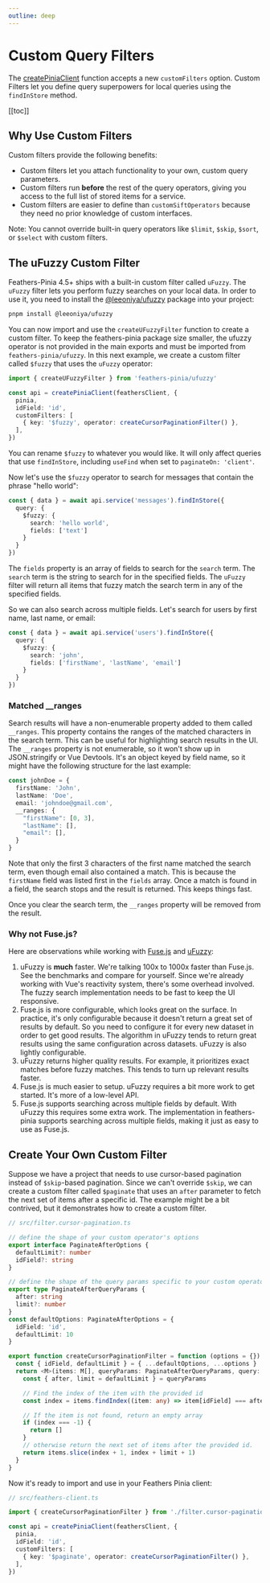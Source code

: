 ```yaml
---
outline: deep
---
```


<script setup>
import Badge from '../components/Badge.vue'
import BlockQuote from '../components/BlockQuote.vue'
</script>

# Custom Query Filters

The [createPiniaClient](./create-pinia-client#createpiniaclient) function accepts a new `customFilters` option. Custom Filters let you define query superpowers for local queries using the `findInStore` method.

[[toc]]

## Why Use Custom Filters

Custom filters provide the following benefits:

- Custom filters let you attach functionality to your own, custom query parameters.
- Custom filters run **before** the rest of the query operators, giving you access to the full list of stored items for a service.
- Custom filters are easier to define than `customSiftOperators` because they need no prior knowledge of custom interfaces. 

Note: You cannot override built-in query operators like `$limit`, `$skip`, `$sort`, or `$select` with custom filters.

## The uFuzzy Custom Filter

Feathers-Pinia 4.5+ ships with a built-in custom filter called `uFuzzy`. The `uFuzzy` filter lets you perform fuzzy searches on your local data. In order to use it, you need to install the [@leeoniya/ufuzzy](https://github.com/leeoniya/uFuzzy) package into your project:

```bash
pnpm install @leeoniya/ufuzzy
```

You can now import and use the `createUFuzzyFilter` function to create a custom filter. To keep the feathers-pinia package size smaller, the ufuzzy operator is not provided in the main exports and must be imported from `feathers-pinia/ufuzzy`. In this next example, we create a custom filter called `$fuzzy` that uses the `uFuzzy` operator:

```ts
import { createUFuzzyFilter } from 'feathers-pinia/ufuzzy'

const api = createPiniaClient(feathersClient, {
  pinia,
  idField: 'id',
  customFilters: [
    { key: '$fuzzy', operator: createCursorPaginationFilter() },
  ],
})
```

You can rename `$fuzzy` to whatever you would like. It will only affect queries that use `findInStore`, including `useFind` when set to `paginateOn: 'client'`.

Now let's use the `$fuzzy` operator to search for messages that contain the phrase "hello world":

```ts
const { data } = await api.service('messages').findInStore({
  query: {
    $fuzzy: {
      search: 'hello world',
      fields: ['text']
    }
  }
})
```

The `fields` property is an array of fields to search for the `search` term. The `search` term is the string to search for in the specified fields. The `uFuzzy` filter will return all items that fuzzy match the search term in any of the specified fields.

So we can also search across multiple fields. Let's search for users by first name, last name, or email:

```ts
const { data } = await api.service('users').findInStore({
  query: {
    $fuzzy: {
      search: 'john',
      fields: ['firstName', 'lastName', 'email']
    }
  }
})
```

### Matched __ranges

Search results will have a non-enumerable property added to them called `__ranges`. This property contains the ranges of the matched characters in the search term. This can be useful for highlighting search results in the UI.  The `__ranges` property is not enumerable, so it won't show up in JSON.stringify or Vue Devtools. It's an object keyed by field name, so it might have the following structure for the last example:

```ts
const johnDoe = {
  firstName: 'John',
  lastName: 'Doe',
  email: 'johndoe@gmail.com',
  __ranges: {
    "firstName": [0, 3],
    "lastName": [],
    "email": [],
  }
}
```

Note that only the first 3 characters of the first name matched the search term, even though email also contained a match. This is because the `firstName` field was listed first in the `fields` array. Once a match is found in a field, the search stops and the result is returned. This keeps things fast.

Once you clear the search term, the `__ranges` property will be removed from the result.

### Why not Fuse.js?

Here are observations while working with [Fuse.js](https://www.fusejs.io/) and [uFuzzy](https://github.com/leeoniya/uFuzzy):

1. uFuzzy is **much** faster.  We're talking 100x to 1000x faster than Fuse.js. See the benchmarks and compare for yourself. Since we're already working with Vue's reactivity system, there's some overhead involved. The fuzzy search implementation needs to be fast to keep the UI responsive.
2. Fuse.js is more configurable, which looks great on the surface. In practice, it's only configurable because it doesn't return a great set of results by default.  So you need to configure it for every new dataset in order to get good results. The algorithm in uFuzzy tends to return great results using the same configuration across datasets. uFuzzy is also lightly configurable.
3. uFuzzy returns higher quality results. For example, it prioritizes exact matches before fuzzy matches. This tends to turn up relevant results faster.
4. Fuse.js is much easier to setup. uFuzzy requires a bit more work to get started.  It's more of a low-level API.
5. Fuse.js supports searching across multiple fields by default. With uFuzzy this requires some extra work. The implementation in feathers-pinia supports searching across multiple fields, making it just as easy to use as Fuse.js.

## Create Your Own Custom Filter

Suppose we have a project that needs to use cursor-based pagination instead of `$skip`-based pagination. Since we can't override `$skip`, we can create a custom filter called `$paginate` that uses an `after` parameter to fetch the next set of items after a specific id. The example might be a bit contrived, but it demonstrates how to create a custom filter.

```ts
// src/filter.cursor-pagination.ts

// define the shape of your custom operator's options
export interface PaginateAfterOptions {
  defaultLimit?: number
  idField?: string
}

// define the shape of the query params specific to your custom operator
export type PaginateAfterQueryParams {
  after: string
  limit?: number
}
const defaultOptions: PaginateAfterOptions = {
  idField: 'id',
  defaultLimit: 10
}

export function createCursorPaginationFilter = function (options = {}) {
  const { idField, defaultLimit } = { ...defaultOptions, ...options }
  return <M>(items: M[], queryParams: PaginateAfterQueryParams, query: Record<string, any>) => {
    const { after, limit = defaultLimit } = queryParams

    // Find the index of the item with the provided id
    const index = items.findIndex((item: any) => item[idField] === after)

    // If the item is not found, return an empty array
    if (index === -1) {
      return []
    }
    // otherwise return the next set of items after the provided id.
    return items.slice(index + 1, index + limit + 1)
  }
}
```

Now it's ready to import and use in your Feathers Pinia client:

```ts
// src/feathers-client.ts

import { createCursorPaginationFilter } from './filter.cursor-pagination'

const api = createPiniaClient(feathersClient, {
  pinia,
  idField: 'id',
  customFilters: [
    { key: '$paginate', operator: createCursorPaginationFilter() },
  ],
})
```